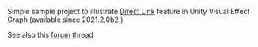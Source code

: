 Simple sample project to illustrate [Direct Link](https://github.com/Unity-Technologies/Graphics/pull/4457) feature in Unity Visual Effect Graph (available since 2021.2.0b2 )

See also this [forum thread](https://forum.unity.com/threads/new-feature-direct-link.1137253/)

